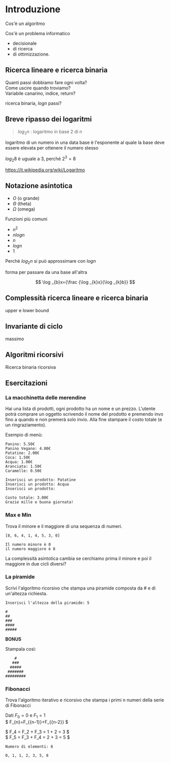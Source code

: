 # Introduzione

Cos'è un algoritmo

Cos'è un problema informatico
- decisionale
- di ricerca
- di ottimizzazione.

## Ricerca lineare e ricerca binaria

Quanti passi dobbiamo fare ogni volta?  
Come uscire quando troviamo?  
Variabile canarino, indice, return?  

ricerca binaria, $logn$ passi?  

## Breve ripasso dei logaritmi

> $log_2n$ : logaritmo in base 2 di n

logaritmo di un numero in una data base è l'esponente al quale la base deve essere elevata per ottenere il numero stesso

$log_2 8$ è uguale a 3, perché $2^3=8$

https://it.wikipedia.org/wiki/Logaritmo

## Notazione asintotica

- $O$ (o grande)
- $\Theta$ (theta)
- $\Omega$ (omega) 

Funzioni più comuni
- $n^2$
- $n logn$
- $n$
- $logn$
- $1$

Perchè $log_2n$ si può approssimare con $logn$

forma per passare da una base all'altra

$$ \log _{b}x={\frac  {\log _{k}x}{\log _{k}b}} $$

## Complessità ricerca lineare e ricerca binaria 
upper e lower bound

## Invariante di ciclo
massimo

## Algoritmi ricorsivi
Ricerca binaria ricorsiva


## **Esercitazioni**

### **La macchinetta delle merendine**

Hai una lista di prodotti, ogni prodotto ha un nome e un prezzo.
L'utente potrà comprare un oggetto scrivendo il nome del prodotto e premendo invo fino a quando e non premerà solo invio. Alla fine stampare il costo totale (e un ringraziamento).

Esempio di menù:
```
Panino: 5.50€
Panino Vegano: 4.00€
Patatine: 2.00€
Coca: 1.50€
Acqua: 1.00€
Aranciata: 1.50€
Caramelle: 0.50€

Inserisci un prodotto: Patatine
Inserisci un prodotto: Acqua
Inserisci un prodotto:

Costo totale: 3.00€
Grazie mille e buona giornata!
```

### **Max e Min**

Trova il minore e il maggiore di una sequenza di numeri.
```
[8, 6, 4, 1, 4, 5, 3, 0]

Il numero minore è 0
il numero maggiore è 8
```

La complessità asintotica cambia se cerchiamo prima il minore e poi il maggiore in due cicli diversi?

### **La piramide**
Scrivi l'algoritmo ricorsivo che stampa una piramide composta da # e di un'altezza richiesta.

```
Inserisci l'altezza della piramide: 5

#
##
###
####
#####
```
**BONUS**

Stampala così:
```
    #
   ###
  #####
 #######
#########
```


### **Fibonacci**
Trova l'algoritmo iterativo e ricorsivo che stampa i primi n numeri della serie di Fibonacci

Dati $F_{0} = 0$ e $F_{1} = 1$  
$ F_{n}=F_{{n-1}}+F_{{n-2}} $

$ F_4 = F_2 + F_3 = 1 + 2 = 3 $  
$ F_5 = F_3 + F_4 = 2 + 3 = 5 $

```
Numero di elementi: 6
 
0, 1, 1, 2, 3, 5, 8
```
